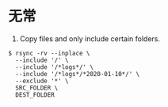 # 无常

1. Copy files and only include certain folders.
```
$ rsync -rv --inplace \
  --include '/' \
  --include '/*logs*/' \
  --include '/*logs*/*2020-01-10*/' \
  --exclude '*' \
  SRC_FOLDER \
  DEST_FOLDER
```
